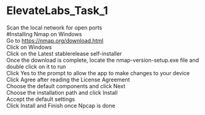# ElevateLabs_Task_1  
Scan the local network for open ports  
#Installing Nmap on Windows  
Go to https://nmap.org/download.html  
Click on Windows  
Click on the Latest stablerelease self-installer  
Once the download is complete, locate the nmap-version-setup.exe file and double click on it to run  
Click <bold>Yes to the prompt to allow the app to make changes to your device  
Click <bold>Agree after reading the License Agreement  
Choose the default components and click Next  
Choose the installation path and click Install  
Accept the default settings  
Click Install and Finish once Npcap is done  
